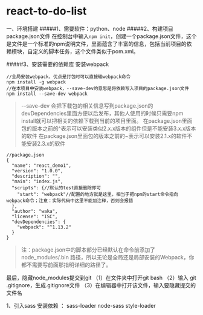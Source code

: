# react-to-do-list
一、环境搭建
#####1、需要软件：python、node
#####2、构建项目 package.json文件
    在控制台中输入`npm init`，创建一个package.json文件，这个是文件是一个标准的npm说明文件，里面蕴含了丰富的信息，包括当前项目的依赖模块，自定义的脚本任务，这个文件类似于pom.xml。

#####3、安装需要的依赖库
安装webpack

```
//全局安装webpack，优点是打包时可以直接输webpack命令
npm install -g webpack
//在本项目中安装webpack，--save-dev的意思是将依赖写入项目的package.json文件
npm install --save-dev webpack

```
>--save-dev 会把下载包的相关信息写到package.json的devDependencies里面方便以后发布，其他人使用的时候只需要npm install就可以把相关的依赖下载到当前的项目里面。
在package.json里面包的版本之前的^表示可以安装类似2.x.x版本的组件但是不能安装3.x.x版本的软件
在package.json里面包的版本之前的~表示可以安装2.1.x的软件不能安装2.3.x的软件

```
//package.json
{
  "name": "react_demo1",
  "version": "1.0.0",
  "description": "",
  "main": "index.js",
  "scripts": {//默认的test直接删除即可
    "start": "webpack"//配置的地方就是这里，相当于把npm的start命令指向webpack命令；注意：实际代码中这里不能加注释，否则会报错
  },
  "author": "waka",
  "license": "ISC",
  "devDependencies": {
    "webpack": "^1.13.2"
  }
}
```

>注：package.json中的脚本部分已经默认在命令前添加了node_modules/.bin
路径，所以无论是全局还是局部安装的Webpack，你都不需要写前面那指明详细的路径了。

最后，隐藏node_modules提交到git
（1）在文件夹中打开git bash
（2）输入 git .gitignore，生成.gitignore文件
（3）在编辑器中打开该文件，输入要隐藏提交的文件名

1、引入sass
安装依赖 ：
sass-loader
node-sass
style-loader





